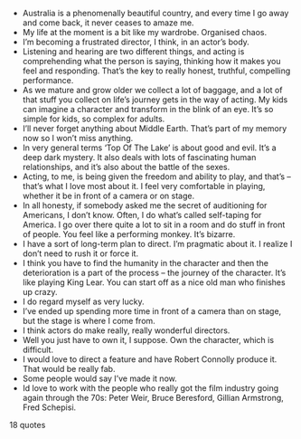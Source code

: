  - Australia is a phenomenally beautiful country, and every time I go away and come back, it never ceases to amaze me.
 - My life at the moment is a bit like my wardrobe. Organised chaos.
 - I’m becoming a frustrated director, I think, in an actor’s body.
 - Listening and hearing are two different things, and acting is comprehending what the person is saying, thinking how it makes you feel and responding. That’s the key to really honest, truthful, compelling performance.
 - As we mature and grow older we collect a lot of baggage, and a lot of that stuff you collect on life’s journey gets in the way of acting. My kids can imagine a character and transform in the blink of an eye. It’s so simple for kids, so complex for adults.
 - I’ll never forget anything about Middle Earth. That’s part of my memory now so I won’t miss anything.
 - In very general terms ‘Top Of The Lake’ is about good and evil. It’s a deep dark mystery. It also deals with lots of fascinating human relationships, and it’s also about the battle of the sexes.
 - Acting, to me, is being given the freedom and ability to play, and that’s – that’s what I love most about it. I feel very comfortable in playing, whether it be in front of a camera or on stage.
 - In all honesty, if somebody asked me the secret of auditioning for Americans, I don’t know. Often, I do what’s called self-taping for America. I go over there quite a lot to sit in a room and do stuff in front of people. You feel like a performing monkey. It’s bizarre.
 - I have a sort of long-term plan to direct. I’m pragmatic about it. I realize I don’t need to rush it or force it.
 - I think you have to find the humanity in the character and then the deterioration is a part of the process – the journey of the character. It’s like playing King Lear. You can start off as a nice old man who finishes up crazy.
 - I do regard myself as very lucky.
 - I’ve ended up spending more time in front of a camera than on stage, but the stage is where I come from.
 - I think actors do make really, really wonderful directors.
 - Well you just have to own it, I suppose. Own the character, which is difficult.
 - I would love to direct a feature and have Robert Connolly produce it. That would be really fab.
 - Some people would say I’ve made it now.
 - Id love to work with the people who really got the film industry going again through the 70s: Peter Weir, Bruce Beresford, Gillian Armstrong, Fred Schepisi.

18 quotes